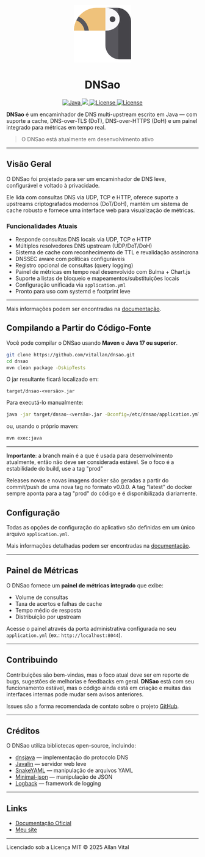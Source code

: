 <p align="center">
  <img src="https://github.com/vitallan/dnsao/blob/main/docs/docs/assets/logo.svg?raw=true" width="150" alt="DNSao logo">
</p>

<h1 align="center">DNSao</h1>

<p align="center">
  <a href="https://www.java.com/">
    <img src="https://img.shields.io/badge/Java-17+-red.svg?style=for-the-badge" alt="Java">
  </a>
  <a href="https://maven.apache.org/">
    <img src="https://img.shields.io/badge/Build%20with-Maven-blue?style=for-the-badge&logo=apachemaven"/>
  </a>
  <a href="https://opensource.org/licenses/MIT">
    <img src="https://img.shields.io/badge/License-MIT-yellow.svg?style=for-the-badge" alt="License">
  </a>
  <a href="https://vitallan.github.io/dnsao/">
    <img src="https://img.shields.io/badge/Documentation-DNSao-green?style=for-the-badge&logo=readthedocs" alt="License">
  </a>
</p>


**DNSao** é um encaminhador de DNS multi-upstream escrito em Java — com suporte a cache, DNS-over-TLS (DoT), DNS-over-HTTPS (DoH) e um painel integrado para métricas em tempo real.

> O DNSao está atualmente em desenvolvimento ativo

---

## Visão Geral

O DNSao foi projetado para ser um encaminhador de DNS leve, configurável e voltado à privacidade.  

Ele lida com consultas DNS via UDP, TCP e HTTP, oferece suporte a upstreams criptografados modernos (DoT/DoH), mantém um sistema de cache robusto e fornece uma interface web para visualização de métricas.

### Funcionalidades Atuais

- Responde consultas DNS locais via UDP, TCP e HTTP
- Múltiplos resolvedores DNS upstream (UDP/DoT/DoH)
- Sistema de cache com reconhecimento de TTL e revalidação assíncrona
- DNSSEC aware com políticas configuráveis
- Registro opcional de consultas (query logging)
- Painel de métricas em tempo real desenvolvido com Bulma + Chart.js
- Suporte a listas de bloqueio e mapeamentos/substituições locais
- Configuração unificada via `application.yml`
- Pronto para uso com systemd e footprint leve

---

Mais informações podem ser encontradas na [documentação](https://vitallan.github.io/dnsao/pt/).

## Compilando a Partir do Código-Fonte

Você pode compilar o DNSao usando **Maven** e **Java 17 ou superior**.

```bash
git clone https://github.com/vitallan/dnsao.git
cd dnsao
mvn clean package -DskipTests
```

O jar resultante ficará localizado em:

```
target/dnsao-<versão>.jar
```

Para executá-lo manualmente:

```bash
java -jar target/dnsao-<versão>.jar -Dconfig=/etc/dnsao/application.yml -Dlogback.configurationFile=/etc/dnsao/logback.xml
```

ou, usando o próprio maven:

```bash
mvn exec:java
```

---

**Importante**: a branch main é a que é usada para desenvolvimento atualmente, então não deve ser considerada estável. Se o foco é a estabilidade do build, use a tag "prod"

Releases novas e novas imagens docker são geradas a partir do commit/push de uma nova tag no formato v0.0.0. A tag "latest" do docker sempre aponta para a tag "prod" do código e é disponibilizada diariamente.

## Configuração

Todas as opções de configuração do aplicativo são definidas em um único arquivo `application.yml`.

Mais informações detalhadas podem ser encontradas na [documentação](https://vitallan.github.io/dnsao/pt/configuration).

---

## Painel de Métricas

O DNSao fornece um **painel de métricas integrado** que exibe:

* Volume de consultas
* Taxa de acertos e falhas de cache
* Tempo médio de resposta
* Distribuição por upstream

Acesse o painel através da porta administrativa configurada no seu `application.yml` (ex.: `http://localhost:8044`).

---

## Contribuindo

Contribuições são bem-vindas, mas o foco atual deve ser em reporte de bugs, sugestões de melhorias e feedbacks em geral. **DNSao** está com seu funcionamento estável, mas o código ainda está em criação e muitas das interfaces internas pode mudar sem avisos anteriores.

Issues são a forma recomendada de contato sobre o projeto [GitHub](https://github.com/vitallan/dnsao/issues).

---

## Créditos

O DNSao utiliza bibliotecas open-source, incluindo:

* [dnsjava](https://github.com/dnsjava/dnsjava) — implementação do protocolo DNS
* [Javalin](https://javalin.io) — servidor web leve
* [SnakeYAML](https://bitbucket.org/asomov/snakeyaml) — manipulação de arquivos YAML
* [Minimal-json](https://github.com/ralfstx/minimal-json) — manipulação de JSON
* [Logback](https://logback.qos.ch) — framework de logging

---

## Links

* [Documentação Oficial](https://vitallan.github.io/dnsao/pt)
* [Meu site](https://allanvital.com/pt-br/)

---

Licenciado sob a Licença MIT © 2025 Allan Vital
